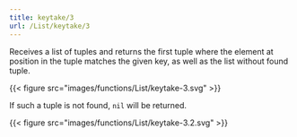 ```yaml
---
title: keytake/3
url: /List/keytake/3
---
```



Receives a list of tuples and returns the first tuple where the element at position in the tuple matches the given key, as well as the list without found tuple.

{{< figure src="images/functions/List/keytake-3.svg" >}}

If such a tuple is not found, `nil` will be returned.

{{< figure src="images/functions/List/keytake-3.2.svg" >}}
